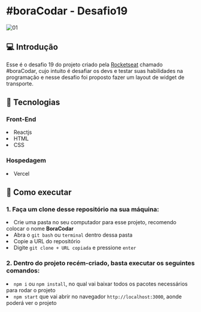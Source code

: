 <h1>#boraCodar - Desafio19</h1>

![01](https://github.com/V1ct0rSb/boraCodar11/assets/112266976/c2d4b148-a652-4b7f-8de4-fd3e75dfc252)

<h2>💻 Introdução</h2>

<p>Esse é o desafio 19 do projeto criado pela <a href="https://www.rocketseat.com.br/">Rocketseat</a> chamado #boraCodar, cujo intuito é desafiar os devs e testar suas habilidades na programação e nesse desafio foi proposto fazer um layout de widget de transporte.</p>

<h2>🚀 Tecnologias</h2>
<h3>Front-End</h3>

<li>Reactjs</li>
<li>HTML</li>
<li>CSS</li>

<h3>Hospedagem</h3>

<li>Vercel</li>

<h2>📝 Como executar</h2>
<h3>1. Faça um clone desse repositório na sua máquina:</h3>
<li>Crie uma pasta no seu computador para esse projeto, recomendo colocar o nome <b>BoraCodar</b></li>
 
<li>Abra o <code>git bash</code> ou <code>terminal</code> dentro dessa pasta</li>
<li>Copie a URL do repositório</li>
<li>Digite <code>git clone + URL copiada</code> e pressione <code>enter</code></li>

<h3>2. Dentro do projeto recém-criado, basta executar os seguintes comandos: </h3>

<li><code>npm i</code> ou <code>npm install</code>, no qual vai baixar todos os pacotes necessários para rodar o projeto</li>
<li><code>npm start</code> que vai abrir no navegador <code>http://localhost:3000</code>, aonde poderá ver o projeto </li>
